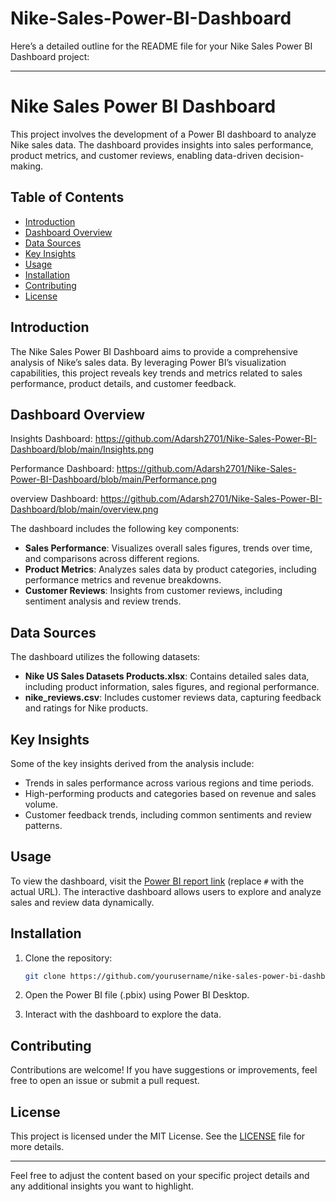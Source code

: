 # Nike-Sales-Power-BI-Dashboard

Here’s a detailed outline for the README file for your Nike Sales Power BI Dashboard project:

---

# Nike Sales Power BI Dashboard

This project involves the development of a Power BI dashboard to analyze Nike sales data. The dashboard provides insights into sales performance, product metrics, and customer reviews, enabling data-driven decision-making.

## Table of Contents

- [Introduction](#introduction)
- [Dashboard Overview](#dashboard-overview)
- [Data Sources](#data-sources)
- [Key Insights](#key-insights)
- [Usage](#usage)
- [Installation](#installation)
- [Contributing](#contributing)
- [License](#license)

## Introduction

The Nike Sales Power BI Dashboard aims to provide a comprehensive analysis of Nike’s sales data. By leveraging Power BI’s visualization capabilities, this project reveals key trends and metrics related to sales performance, product details, and customer feedback.

## Dashboard Overview
Insights Dashboard: https://github.com/Adarsh2701/Nike-Sales-Power-BI-Dashboard/blob/main/Insights.png

Performance Dashboard: https://github.com/Adarsh2701/Nike-Sales-Power-BI-Dashboard/blob/main/Performance.png

overview Dashboard: https://github.com/Adarsh2701/Nike-Sales-Power-BI-Dashboard/blob/main/overview.png

The dashboard includes the following key components:

- **Sales Performance**: Visualizes overall sales figures, trends over time, and comparisons across different regions.
- **Product Metrics**: Analyzes sales data by product categories, including performance metrics and revenue breakdowns.
- **Customer Reviews**: Insights from customer reviews, including sentiment analysis and review trends.

## Data Sources

The dashboard utilizes the following datasets:

- **Nike US Sales Datasets Products.xlsx**: Contains detailed sales data, including product information, sales figures, and regional performance.
- **nike_reviews.csv**: Includes customer reviews data, capturing feedback and ratings for Nike products.

## Key Insights

Some of the key insights derived from the analysis include:

- Trends in sales performance across various regions and time periods.
- High-performing products and categories based on revenue and sales volume.
- Customer feedback trends, including common sentiments and review patterns.

## Usage

To view the dashboard, visit the [Power BI report link](#) (replace `#` with the actual URL). The interactive dashboard allows users to explore and analyze sales and review data dynamically.

## Installation

1. Clone the repository:

   ```bash
   git clone https://github.com/yourusername/nike-sales-power-bi-dashboard.git
   ```

2. Open the Power BI file (.pbix) using Power BI Desktop.

3. Interact with the dashboard to explore the data.

## Contributing

Contributions are welcome! If you have suggestions or improvements, feel free to open an issue or submit a pull request.

## License

This project is licensed under the MIT License. See the [LICENSE](LICENSE) file for more details.

---

Feel free to adjust the content based on your specific project details and any additional insights you want to highlight.

